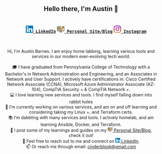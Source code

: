 <h2 align="center">Hello there, I'm Austin 👋</h2>
<h3 align="center">
  <code>
    <a href="https://www.linkedin.com/in/austin-barnes-03869218a/" title="LinkedIn"><img width="24" src="https://github.com/Cinderblook/cinderblook.github.io/blob/main/static/svg/linkedin.svg"> LinkedIn</a></code>
  <code><a href="https://www.cinderblock.tech/" title="Personal Site/Blog"><img width="24" src="https://github.com/Cinderblook/cinderblook.github.io/blob/main/static/svg/blog.svg"> Personal Site/Blog</a></code>
  <code><a href="https://www.instagram.com/austin_barnesz/" title="Instagram Profile"><img width="24" src="https://github.com/Cinderblook/cinderblook.github.io/blob/main/static/svg/instagram.svg"> Instagram</a></code>
</h3>
<br>

<p align="center">
  Hi, I'm Austin Barnes. I am enjoy home labbing, learning various tools and services in our modern ever-evolving tech world.
  <br>
  <br>
  🎓 I have graduated from Pennsylvania College of Technology with a Bachelor's in Network Administration and Engineering, and an Associates in Network and User Support. I actively have certifications in: Cisco Certified Network Associate (CCNA), Microsoft Azure Administrator Associate (AZ-104), CompTIA Security + & CompTIA Network +.
  <br>
  💻 I love learning new services and tools. I find myself falling down into rabbit holes
  <br>
  🔬 I’m currently working on various services, and am on and off learning and considering taking my Linux +, and Terraform certs.
  <br>
  📚 I’m dabbling with many services and tools. I actively homelab, and am learning Ansible, Docker, and Terraform. 
  <br>
   📃 I post some of my learnings and guides on my <a href="https://www.cinderblck.tech/" title="Personal Site/Blog"><img width="16" src="https://github.com/Cinderblook/cinderblook.github.io/blob/main/static/svg/blog.svg"> Personal Site/Blog</a></code>, check it out!
  <br>
  💬 Feel free to reach out to me and connect on  <a href="https://www.linkedin.com/in/austin-barnes-03869218a/" title="LinkedIn"><img width="16" src="https://github.com/Cinderblook/cinderblook.github.io/blob/main/static/svg/linkedin.svg"> LinkedIn</a></code>.
  <br>
  📫 Or reach me through email: <a href="mailto: cinderblock@gmail.com">cinderblook@gmail.com</a>
</p>



